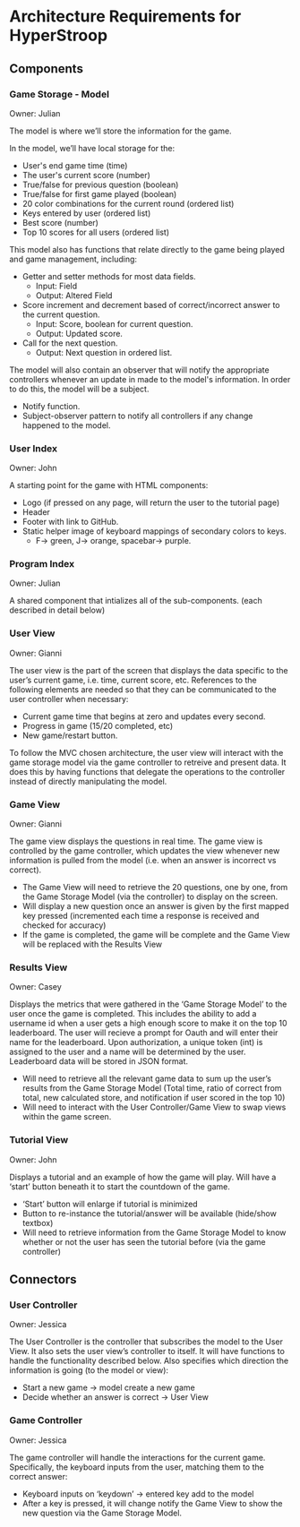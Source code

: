 # Architecture Requirements for HyperStroop

## Components

### Game Storage - Model

Owner: Julian

The model is where we’ll store the information for the game. 

In the model, we’ll have local storage for the:
* User's end game time (time)
* The user's current score (number)
* True/false for previous question (boolean)
* True/false for first game played (boolean)
* 20 color combinations for the current round (ordered list)
* Keys entered by user (ordered list)
* Best score (number)
* Top 10 scores for all users (ordered list)

This model also has functions that relate directly to the game being played and game management, including:
* Getter and setter methods for most data fields.
  * Input: Field
  * Output: Altered Field
* Score increment and decrement based of correct/incorrect answer to the current question.
  * Input: Score, boolean for current question.
  * Output: Updated score.
* Call for the next question.
  * Output: Next question in ordered list.

The model will also contain an observer that will notify the appropriate controllers whenever an update in made to the model's information. 
In order to do this, the model will be a subject.
* Notify function.
* Subject-observer pattern to notify all controllers if any change happened to the model.

### User Index

Owner: John

A starting point for the game with HTML components:
* Logo (if pressed on any page, will return the user to the tutorial page)
* Header
* Footer with link to GitHub.
* Static helper image of keyboard mappings of secondary colors to keys.
  * F-> green, J-> orange, spacebar-> purple.

### Program Index

Owner: Julian

A shared component that intializes all of the sub-components. (each described in detail below)

### User View

Owner: Gianni

The user view is the part of the screen that displays the data specific to the user’s current game, i.e. time, current score, etc. 
References to the following elements are needed so that they can be communicated to the user controller when necessary:
* Current game time that begins at zero and updates every second.
* Progress in game (15/20 completed, etc)
* New game/restart button.

To follow the MVC chosen architecture, the user view will interact with the game storage model via the game controller to retreive and present data.
It does this by having functions that delegate the operations to the controller instead of directly manipulating the model.

### Game View

Owner: Gianni

The game view displays the questions in real time. The game view is controlled by the game controller, 
which updates the view whenever new information is pulled from the model (i.e. when an answer is incorrect vs correct).
* The Game View will need to retrieve the 20 questions, one by one, from the Game Storage Model (via the controller) to display on the screen.
* Will display a new question once an answer is given by the first mapped key pressed (incremented each time a response is received and checked for accuracy)
* If the game is completed, the game will be complete and the Game View will be replaced with the Results View


### Results View

Owner: Casey

Displays the metrics that were gathered in the ‘Game Storage Model’ to the user once the game is completed. 
This includes the ability to add a username id when a user gets a high enough score to make it on the top 10 leaderboard. 
The user will recieve a prompt for Oauth and will enter their name for the leaderboard. Upon authorization, a unique 
token (int) is assigned to the user and a name will be determined by the user. Leaderboard data will be 
stored in JSON format.    
* Will need to retrieve all the relevant game data to sum up the user’s results from the Game Storage Model (Total time, ratio of correct from total, new calculated store, and notification if user scored in the top 10)
* Will need to interact with the User Controller/Game View to swap views within the game screen.


### Tutorial View

Owner: John

Displays a tutorial and an example of how the game will play. Will have a ‘start’ button beneath it to start the countdown of the game.
* ‘Start’ button will enlarge if tutorial is minimized
* Button to re-instance the tutorial/answer will be available (hide/show textbox)
* Will need to retrieve information from the Game Storage Model to know whether or not the user has seen the tutorial before (via the game controller)

## Connectors

### User Controller

Owner: Jessica

The User Controller is the controller that subscribes the model to the User View. 
It also sets the user view’s controller to itself. It will have functions to handle the functionality described below. 
Also specifies which direction the information is going (to the model or view):
* Start a new game → model create a new game
* Decide whether an answer is correct → User View

### Game Controller

Owner: Jessica

The game controller will handle the interactions for the current game. 
Specifically, the keyboard inputs from the user, matching them to the correct answer:
* Keyboard inputs on ‘keydown’ → entered key add to the model
* After a key is pressed, it will change notify the Game View to show the new question via the Game Storage Model.
